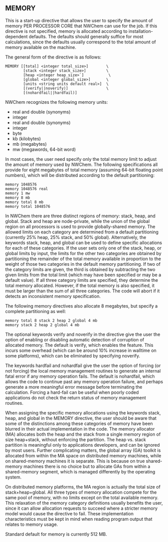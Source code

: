 
## MEMORY

This is a start-up directive that allows the user to specify the amount
of memory PER PROCESSOR CORE that NWChem can use for the job. If this
directive is not specified, memory is allocated according to
installation-dependent defaults. The defaults should generally suffice
for most calculations, since the defaults usually correspond to the
total amount of memory available on the machine.

The general form of the directive is as follows:
```
MEMORY [[total] <integer total_size>]        \ 
        [stack <integer stack_size>]         \  
        [heap <integer heap_size>`]           \ 
        [global <integer global_size>]       \   
        [units <string units default real>]  \  
        [(verify||noverify)]                 \  
        [(nohardfail||hardfail)]
```
NWChem recognizes the following memory units:

  - real and double (synonyms)
  - integer
  - real and double (synonyms)
  - integer
  - byte
  - kb (kilobytes)
  - mb (megabytes)
  - mw (megawords, 64-bit word)

In most cases, the user need specify only the total memory limit to
adjust the amount of memory used by NWChem. The following specifications
all provide for eight megabytes of total memory (assuming 64-bit
floating point numbers), which will be distributed according to the
default partitioning:

`memory 1048576 `  
`memory 1048576 real `  
`memory 1 mw`  
`memory 8 mb `  
`memory total 8 mb `  
`memory total 1048576`

In NWChem there are three distinct regions of memory: stack, heap, and
global. Stack and heap are node-private, while the union of the global
region on all processors is used to provide globally-shared memory. The
allowed limits on each category are determined from a default
partitioning (currently 25% heap, 25% stack, and 50% global).
Alternatively, the keywords stack, heap, and global can be used to
define specific allocations for each of these categories. If the user
sets only one of the stack, heap, or global limits by input, the limits
for the other two categories are obtained by partitioning the remainder
of the total memory available in proportion to the weight of those two
categories in the default memory partitioning. If two of the category
limits are given, the third is obtained by subtracting the two given
limits from the total limit (which may have been specified or may be a
default value). If all three category limits are specified, they
determine the total memory allocated. However, if the total memory is
also specified, it must be larger than the sum of all three categories.
The code will abort if it detects an inconsistent memory specification.

The following memory directives also allocate 8 megabytes, but specify a
complete partitioning as well:

`memory total 8 stack 2 heap 2 global 4 mb `  
`memory stack 2 heap 2 global 4 mb`

The optional keywords verify and noverify in the directive give the user
the option of enabling or disabling automatic detection of corruption of
allocated memory. The default is verify, which enables the feature. This
incurs some overhead (which can be around 10% increase in walltime on
some platforms), which can be eliminated by specifying noverify.

The keywords hardfail and nohardfail give the user the option of forcing
(or not forcing) the local memory management routines to generate an
internal fatal error if any memory operation fails. The default is
nohardfail, which allows the code to continue past any memory operation
failure, and perhaps generate a more meaningful error message before
terminating the calculation. Forcing a hard-fail can be useful when
poorly coded applications do not check the return status of memory
management routines.

When assigning the specific memory allocations using the keywords stack,
heap, and global in the MEMORY directive, the user should be aware that
some of the distinctions among these categories of memory have been
blurred in their actual implementation in the code. The memory allocator
(MA) allocates both the heap and the stack from a single memory region
of size heap+stack, without enforcing the partition. The heap vs. stack
partition is meaningful only to applications developers, and can be
ignored by most users. Further complicating matters, the global array
(GA) toolkit is allocated from within the MA space on distributed memory
machines, while on shared-memory machines it is separate. This is
because on true shared-memory machines there is no choice but to
allocate GAs from within a shared-memory segment, which is managed
differently by the operating system.

On distributed memory platforms, the MA region is actually the total
size of stack+heap+global. All three types of memory allocation compete
for the same pool of memory, with no limits except on the total
available memory. This relaxation of the memory category definitions
usually benefits the user, since it can allow allocation requests to
succeed where a stricter memory model would cause the directive to fail.
These implementation characteristics must be kept in mind when reading
program output that relates to memory usage.

Standard default for memory is currently 512 MB.
